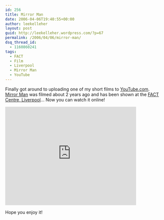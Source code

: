 ```yaml
---
id: 256
title: Mirror Man
date: 2006-04-06T19:40:55+00:00
author: leekelleher
layout: post
guid: http://leekelleher.wordpress.com/?p=67
permalink: /2006/04/06/mirror-man/
dsq_thread_id:
  - 1160860241
tags:
  - FACT
  - Film
  - Liverpool
  - Mirror Man
  - YouTube
---
```

Finally got around to uploading one of my short films to [YouTube.com](http://youtube.com/). [Mirror Man](http://www.youtube.com/watch?v=SkkhCrffjmw) was filmed about 2 years ago and has been shown at the [FACT Centre, Liverpool](http://www.fact.co.uk/)&#8230; Now you can watch it online!

<iframe width="420" height="315" src="https://www.youtube.com/embed/SkkhCrffjmw" frameborder="0" allowfullscreen></iframe>

Hope you enjoy it!